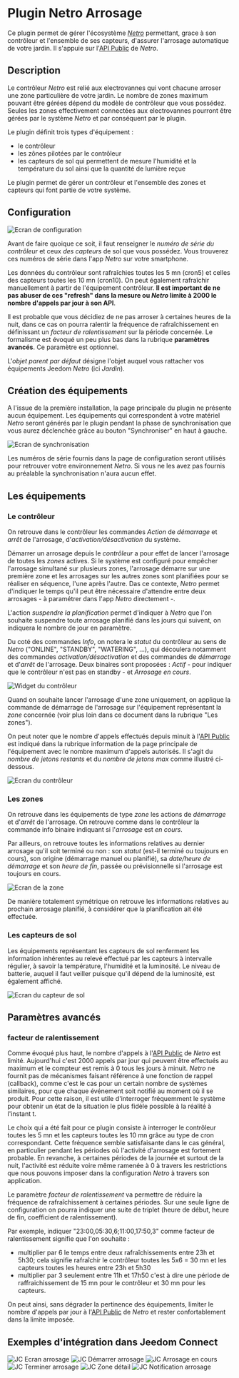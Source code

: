 # Plugin Netro Arrosage

Ce plugin permet de gérer l'écosystème [*Netro*](https://Netrohome.com/) permettant, grace à son contrôleur et l'ensemble de ses capteurs, d'assurer l'arrosage automatique de votre jardin. Il s'appuie sur l'[API Public](http://www.Netrohome.com/en/shop/articles/10) de *Netro*.

## Description

Le contrôleur *Netro* est relié aux electrovannes qui vont chacune arroser une zone particulière de votre jardin. Le nombre de zones maximum pouvant être gérées dépend du modèle de contrôleur que vous possédez. Seules les zones effectivement connectées aux electrovannes pourront être gérées par le système *Netro* et par conséquent par le plugin.

Le plugin définit trois types d'équipement :

* le contrôleur
* les zônes pilotées par le contrôleur
* les capteurs de sol qui permettent de mesure l'humidité et la température du sol ainsi que la quantité de lumière reçue

Le plugin permet de gérer un contrôleur et l'ensemble des zones et capteurs qui font partie de votre système.

## Configuration

![Ecran de configuration](images/configuration.png "Ecran de configuration de *Netro* Arrosage")

Avant de faire quoique ce soit, il faut renseigner le *numéro de série du contrôleur* et ceux *des capteurs* de sol que vous possédez. Vous trouverez ces numéros de série dans l'app *Netro* sur votre smartphone.

Les données du contrôleur sont rafraîchies toutes les 5 mn (cron5) et celles des capteurs toutes les 10 mn (cron10). On peut également rafraîchir manuellement à partir de l'équipement contrôleur. **Il est important de ne pas abuser de ces "refresh" dans la mesure ou *Netro* limite à 2000 le nombre d'appels par jour à son API**.

Il est probable que vous décidiez de ne pas arroser à certaines heures de la nuit, dans ce cas on pourra ralentir la fréquence de rafraîchissement en définissant un *facteur de ralentissement* sur la période concernée. Le formalisme est évoqué un peu plus bas dans la rubrique **paramètres avancés**.
Ce paramètre est optionnel.

L'*objet parent par défaut* désigne l'objet auquel vous rattacher vos équipements Jeedom *Netro* (ici *Jardin*).

## Création des équipements

A l'issue de la première installation, la page principale du plugin ne présente aucun équipement. Les équipements qui correspondent à votre matériel *Netro* seront générés par le plugin pendant la phase de synchronisation que vous aurez déclenchée grâce au bouton "Synchroniser" en haut à gauche.

![Ecran de synchronisation](images/synchronisation.png "Ecran principal de *Netro* Arrosage")

Les numéros de série fournis dans la page de configuration seront utilisés pour retrouver votre environnement *Netro*. Si vous ne les avez pas fournis au préalable la synchronisation n'aura aucun effet.

## Les équipements

### Le contrôleur

On retrouve dans le contrôleur les commandes *Action* de *démarrage* et *arrêt* de l'arrosage, d'*activation/désactivation* du système. 

Démarrer un arrosage depuis le *contrôleur* a pour effet de lancer l'arrosage de toutes les *zones* actives. Si le système est configuré pour empêcher l'arrosage simultané sur plusieurs zones, l'arrosage démarre sur une première zone et les arrosages sur les autres zones sont planifiées pour se réaliser en séquence, l'une après l'autre. Das ce contexte, *Netro* permet d'indiquer le temps qu'il peut être nécessaire d'attendre entre deux arrosages - à paramétrer dans l'app *Netro* directement -.

L'action *suspendre la planification* permet d'indiquer à *Netro* que l'on souhaite suspendre toute arrosage planifié dans les jours qui suivent, on indiquera le nombre de jour en paramètre.

Du coté des commandes *Info*, on notera le *statut* du contrôleur au sens de *Netro* ("ONLINE", "STANDBY", "WATERING", ...), qui découlera notamment des commandes *activation/désactivation* et des commandes de *démarrage* et d'*arrêt* de l'arrosage. Deux binaires sont proposées : *Actif* - pour indiquer que le contrôleur n'est pas en standby - et *Arrosage en cours*.

![Widget du contrôleur](images/widget_controleur.png "Widget du contrôleur *Netro*")

Quand on souhaite lancer l'arrosage d'une zone uniquement, on applique la commande de démarrage de l'arrosage sur l'équipement représentant la *zone* concernée (voir plus loin dans ce document dans la rubrique "Les zones").

On peut noter que le nombre d'appels effectués depuis minuit à l'[API Public](http://www.*Netro*home.com/en/shop/articles/10) est indiqué dans la rubrique information de la page principale de l'équipement avec le nombre maximum d'appels autorisés. Il s'agit du *nombre de jetons restants* et du *nombre de jetons max* comme illustré ci-dessous.

![Ecran du contrôleur](images/jetons.png "Ecran principal du contrôleur *Netro*")

### Les zones

On retrouve dans les équipements de type *zone* les actions de *démarrage* et d'*arrêt* de l'arrosage. On retrouve comme dans le contrôleur la commande info binaire indiquant si l'*arrosage* est *en cours*.

Par ailleurs, on retrouve toutes les informations relatives au dernier arrosage qu'il soit terminé ou non : son *statut* (est-il terminé ou toujours en cours), son origine (démarrage manuel ou planifié), sa *date/heure de démarrage* et son *heure de fin*, passée ou prévisionnelle si l'arrosage est toujours en cours.

![Ecran de la zone](images/widget_zone.png "Ecran principal de la zone *Netro*")

De manière totalement symétrique on retrouve les informations relatives au prochain arrosage planifié, à considérer que la planification ait été effectuée.

### Les capteurs de sol
 
Les équipements représentant les capteurs de sol renferment les information inhérentes au relevé effectué par les capteurs à intervalle régulier, à savoir la température, l'humidité et la luminosité. Le niveau de batterie, auquel il faut veiller puisque qu'il dépend de la luminosité, est également affiché.

![Ecran du capteur de sol](images/capteur_de_sol.png "Ecran principal du capteur *Netro*")

## Paramètres avancés

### facteur de ralentissement

Comme évoqué plus haut, le nombre d'appels à l'[API Public](http://www.Netrohome.com/en/shop/articles/10) de *Netro* est limité. Aujourd'hui c'est 2000 appels par jour qui peuvent être effectués au maximum et le compteur est remis à 0 tous les jours à minuit. *Netro* ne fournit pas de mécanismes faisant référence à une fonction de rappel (callback), comme c'est le cas pour un certain nombre de systèmes similaires, pour que chaque événement soit notifié au moment où il se produit. Pour cette raison, il est utile d'interroger fréquemment le système pour obtenir un état de la situation le plus fidèle possible à la réalité à l'instant t. 

Le choix qui a été fait pour ce plugin consiste à interroger le contrôleur toutes les 5 mn et les capteurs toutes les 10 mn grâce au type de cron correspondant. Cette fréquence semble satisfaisante dans le cas général, en particulier pendant les périodes où l'activité d'arrosage est fortement probable. En revanche, à certaines périodes de la journée et surtout de la nuit, l'activité est réduite voire même ramenée à 0 à travers les restrictions que nous pouvons imposer dans la configuration *Netro* à travers son application. 

Le paramètre *facteur de ralentissement* va permettre de réduire la fréquence de rafraîchissement à certaines périodes. Sur une seule ligne de configuration on pourra indiquer une suite de triplet (heure de début, heure de fin, coefficient de ralentissement).

Par exemple, indiquer "23:00,05:30,6;11:00,17:50,3" comme facteur de ralentissement signifie que l'on souhaite :

* multiplier par 6 le temps entre deux rafraîchissements entre 23h et 5h30; cela signifie rafraîchir le contrôleur toutes les 5x6 = 30 mn et les capteurs toutes les heures entre 23h et 5h30
* multiplier par 3 seulement entre 11h et 17h50 c'est à dire une période de raffraichissement de 15 mn pour le contrôleur et 30 mn pour les capteurs.

On peut ainsi, sans dégrader la pertinence des équipements, limiter le nombre d'appels par jour à l'[API Public](http://www.Netrohome.com/en/shop/articles/10) de *Netro* et rester confortablement dans la limite imposée.

## Exemples d'intégration dans Jeedom Connect

![JC Ecran arrosage](images/jc-netroarrosage.png "Ecran arrosage *Netro*")
![JC Démarrer arrosage](images/jc-demarrerarrosage.png "Ecran démarrage arrosage *Netro*")
![JC Arrosage en cours](images/jc-encours.png "Ecran arrosage en cours *Netro*")
![JC Terminer arrosage](images/jc-terminerarrosage.png "Ecran arrêt arrosage *Netro*")
![JC Zone détail](images/jc-zonedetail.png "Ecran zone détail arrosage *Netro*")
![JC Notification arrosage](images/jc-notifications.png "Ecran de notifications JC arrosage *Netro*")



